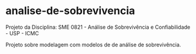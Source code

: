 # analise-de-sobrevivencia

Projeto da Disciplina: SME 0821 - Análise de Sobrevivência e Confiabilidade - USP - ICMC

Projeto sobre modelagem com modelos de de análise de sobrevivência.
